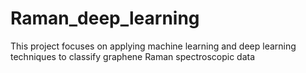 # Raman_deep_learning
This project focuses on applying machine learning and deep learning techniques to classify graphene Raman spectroscopic data
